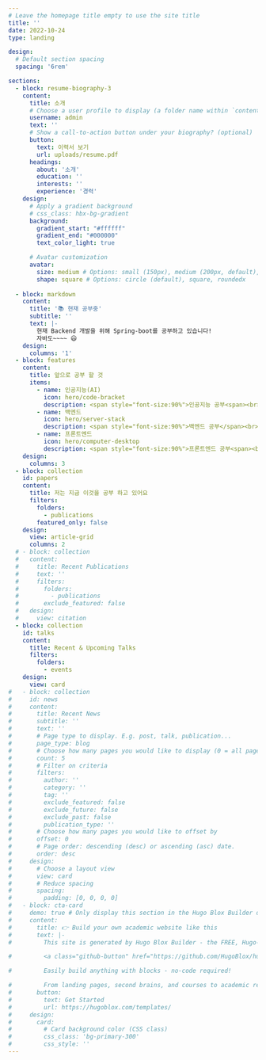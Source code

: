 ```yaml
---
# Leave the homepage title empty to use the site title
title: ''
date: 2022-10-24
type: landing

design:
  # Default section spacing
  spacing: '6rem'

sections:
  - block: resume-biography-3
    content:
      title: 소개
      # Choose a user profile to display (a folder name within `content/authors/`)
      username: admin
      text: ''
      # Show a call-to-action button under your biography? (optional)
      button:
        text: 이력서 보기
        url: uploads/resume.pdf
      headings:
        about: '소개'
        education: ''
        interests: ''
        experience: '경력'
    design:
      # Apply a gradient background
      # css_class: hbx-bg-gradient
      background:
        gradient_start: "#ffffff"
        gradient_end: "#000000"
        text_color_light: true

      # Avatar customization
      avatar:
        size: medium # Options: small (150px), medium (200px, default), large (320px), xl (400px), xxl (500px)
        shape: square # Options: circle (default), square, roundedx
    
  - block: markdown
    content:
      title: '📚 현재 공부중'
      subtitle: ''
      text: |-
        현재 Backend 개발을 위해 Spring-boot를 공부하고 있습니다!
        자바도~~~~ 😃
    design:
      columns: '1'
  - block: features
    content:
      title: 앞으로 공부 할 것
      items:
        - name: 인공지능(AI)
          icon: hero/code-bracket
          description: <span style="font-size:90%">인공지능 공부<span><br><br>
        - name: 백엔드
          icon: hero/server-stack
          description: <span style="font-size:90%">백엔드 공부</span><br><br>
        - name: 프론트엔드
          icon: hero/computer-desktop
          description: <span style="font-size:90%">프론트엔드 공부<span><br><br>
    design:
      columns: 3
  - block: collection
    id: papers
    content:
      title: 저는 지금 이것을 공부 하고 있어요
      filters:
        folders:
          - publications
        featured_only: false
    design:
      view: article-grid
      columns: 2
  # - block: collection
  #   content:
  #     title: Recent Publications
  #     text: ''
  #     filters:
  #       folders:
  #         - publications
  #       exclude_featured: false
  #   design:
  #     view: citation
  - block: collection
    id: talks
    content:
      title: Recent & Upcoming Talks
      filters:
        folders:
          - events
    design:
      view: card
#   - block: collection
#     id: news
#     content:
#       title: Recent News
#       subtitle: ''
#       text: ''
#       # Page type to display. E.g. post, talk, publication...
#       page_type: blog
#       # Choose how many pages you would like to display (0 = all pages)
#       count: 5
#       # Filter on criteria
#       filters:
#         author: ''
#         category: ''
#         tag: ''
#         exclude_featured: false
#         exclude_future: false
#         exclude_past: false
#         publication_type: ''
#       # Choose how many pages you would like to offset by
#       offset: 0
#       # Page order: descending (desc) or ascending (asc) date.
#       order: desc
#     design:
#       # Choose a layout view
#       view: card
#       # Reduce spacing
#       spacing:
#         padding: [0, 0, 0, 0]
#   - block: cta-card
#     demo: true # Only display this section in the Hugo Blox Builder demo site
#     content:
#       title: 👉 Build your own academic website like this
#       text: |-
#         This site is generated by Hugo Blox Builder - the FREE, Hugo-based open source website builder trusted by 250,000+ academics like you.

#         <a class="github-button" href="https://github.com/HugoBlox/hugo-blox-builder" data-color-scheme="no-preference: light; light: light; dark: dark;" data-icon="octicon-star" data-size="large" data-show-count="true" aria-label="Star HugoBlox/hugo-blox-builder on GitHub">Star</a>

#         Easily build anything with blocks - no-code required!

#         From landing pages, second brains, and courses to academic resumés, conferences, and tech blogs.
#       button:
#         text: Get Started
#         url: https://hugoblox.com/templates/
#     design:
#       card:
#         # Card background color (CSS class)
#         css_class: 'bg-primary-300'
#         css_style: ''
---
```

